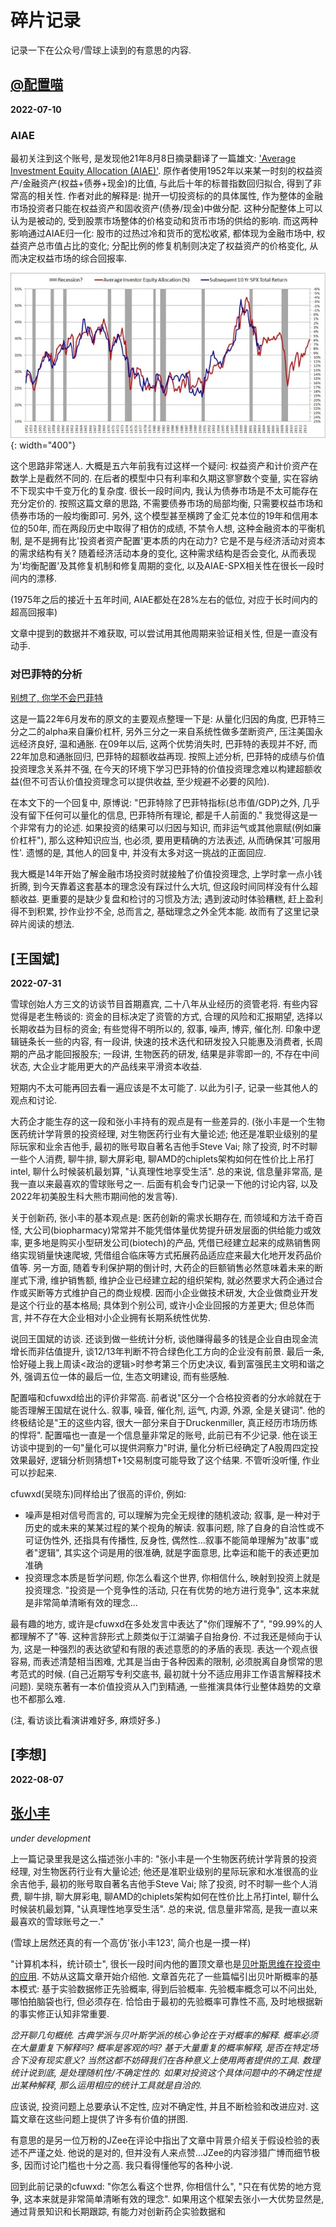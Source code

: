 # 碎片记录

记录一下在公众号/雪球上读到的有意思的内容.

## [@配置喵](xueqiu.com/u/4698846123)

**2022-07-10**

### AIAE

最初关注到这个账号, 是发现他21年8月8日摘录翻译了一篇雄文: ['Average Investment Equity Allocation (AIAE)'](http://www.philosophicaleconomics.com/2013/12/the-single-greatest-predictor-of-future-stock-market-returns/). 原作者使用1952年以来某一时刻的权益资产/金融资产(权益+债券+现金)的比值, 与此后十年的标普指数回归拟合, 得到了非常高的相关性. 作者对此的解释是: 抛开一切投资标的的具体属性, 作为整体的金融市场投资者只能在权益资产和固收资产(债券/现金)中做分配. 这种分配整体上可以认为是被动的, 受到股票市场整体的价格变动和货币市场的供给的影响. 而这两种影响通过AIAE归一化: 股市的过热过冷和货币的宽松收紧, 都体现为金融市场中, 权益资产总市值占比的变化; 分配比例的修复机制则决定了权益资产的价格变化, 从而决定权益市场的综合回报率.

![aiae-spr-corr](../img/aiae_spx_corr.png){: width="400"}

这个思路非常迷人. 大概是五六年前我有过这样一个疑问: 权益资产和计价资产在数学上是截然不同的. 在后者的模型中只有利率和久期这寥寥数个变量, 实在容纳不下现实中千变万化的复杂度. 很长一段时间内, 我认为债券市场是不太可能存在充分定价的. 按照这篇文章的思路, 不需要债券市场的局部均衡, 只需要权益市场和债券市场的一般均衡即可. 另外, 这个模型甚至横跨了金汇兑本位的19年和信用本位的50年, 而在两段历史中取得了相仿的成绩, 不禁令人想, 这种金融资本的平衡机制, 是不是拥有比'投资者资产配置'更本质的内在动力? 它是不是与经济活动对资本的需求结构有关? 随着经济活动本身的变化, 这种需求结构是否会变化, 从而表现为'均衡配置'及其修复机制和修复周期的变化, 以及AIAE-SPX相关性在很长一段时间内的漂移.

(1975年之后的接近十五年时间, AIAE都处在28%左右的低位, 对应于长时间内的超高回报率)

文章中提到的数据并不难获取, 可以尝试用其他周期来验证相关性, 但是一直没有动手.

### 对巴菲特的分析

[别想了, 你学不会巴菲特](https://xueqiu.com/4698841123/223627993)

这是一篇22年6月发布的原文的主要观点整理一下是: 从量化归因的角度, 巴菲特三分之二的alpha来自廉价杠杆, 另外三分之一来自系统性做多垄断资产, 压注美国永远经济良好, 温和通胀. 在09年以后, 这两个优势消失时, 巴菲特的表现并不好, 而22年加息和通胀回归, 巴菲特的超额收益再现. 按照上述分析, 巴菲特的成绩与价值投资理念关系并不强, 在今天的环境下学习巴菲特的价值投资理念难以构建超额收益(但不可否认价值投资理念可以提供收益, 至少规避不必要的风险).

在本文下的一个回复中, 原博说: "巴菲特除了巴菲特指标(总市值/GDP)之外, 几乎没有留下任何可以量化的信息, 巴菲特所有理论, 都是千人前面的." 我觉得这是一个非常有力的论述. 如果投资的结果可以归因与知识, 而非运气或其他禀赋(例如廉价杠杆"), 那么这种知识应当, 也必须, 要用更精确的方法表述, 从而确保其'可服用性'. 遗憾的是, 其他人的回复中, 并没有太多对这一挑战的正面回应.

我大概是14年开始了解金融市场投资时就接触了价值投资理念, 上学时拿一点小钱折腾, 到今天靠着这套基本的理念没有踩过什么大坑, 但这段时间同样没有什么超额收益. 更重要的是缺少复盘和检讨的习惯及方法; 遇到波动时体验糟糕, 赶上盈利得不到积累, 抄作业抄不全, 总而言之, 基础理念之外全凭本能. 故而有了这里记录碎片阅读的想法.

## [王国斌]

**2022-07-31**

雪球创始人方三文的访谈节目首期嘉宾, 二十八年从业经历的资管老将. 有些内容觉得是老生畅谈的: 资金的目标决定了资管的方式, 合理的风险和汇报期望, 选择以长期收益为目标的资金; 有些觉得不明所以的, 叙事, 噪声, 博弈, 催化剂. 印象中逻辑链条长一些的内容, 有一段讲, 快速的技术迭代和研发投入只能惠及消费者, 长周期的产品才能回报股东; 一段讲, 生物医药的研发, 结果是非零即一的, 不存在中间状态, 大企业才能用更大的产品线来平滑资本收益.

短期内不太可能再回去看一遍应该是不太可能了. 以此为引子, 记录一些其他人的观点和讨论.

大药企才能生存的这一段和张小丰持有的观点是有一些差异的. (张小丰是一个生物医药统计学背景的投资经理, 对生物医药行业有大量论述; 他还是准职业级别的星际玩家和业余吉他手, 最初的账号取自著名吉他手Steve Vai; 除了投资, 时不时聊一些个人消费, 聊牛排, 聊大屏彩电, 聊AMD的chiplets架构如何在性价比上吊打intel, 聊什么时候装机最划算, "认真理性地享受生活". 总的来说, 信息量非常高, 是我一直以来最喜欢的雪球账号之一. 后面有机会专门记录一下他的讨论内容, 以及2022年初美股生科大熊市期间他的发言等).

关于创新药, 张小丰的基本观点是: 医药创新的需求长期存在, 而领域和方法千奇百怪, 大公司(biopharmacy)常常并不能凭借体量优势提升研发层面的供给能力或效率, 更多地是购买小型研发公司(biotech)的产品, 凭借已经建立起来的成熟销售网络实现销量快速爬坡, 凭借组合临床等方式拓展药品适应症来最大化地开发药品价值等. 另一方面, 随着专利保护期的倒计时, 大药企的巨额销售必然意味着未来的断崖式下滑, 维护销售额, 维护企业已经建立起的组织架构, 就必然要求大药企通过合作或买断等方式维护自己的商业规模. 因而小企业做技术研发, 大企业做商业开发是这个行业的基本格局; 具体到个别公司, 或许小企业回报的方差更大; 但总体而言, 并不存在大企业相对小企业拥有长期系统性优势.

说回王国斌的访谈. 还谈到做一些统计分析, 谈他赚得最多的钱是企业自由现金流增长而非估值提升, 谈12/13年判断不符合绿色化工方向的企业没有前景. 最后一条, 恰好碰上我上周读\<政治的逻辑\>时参考第三个历史决议, 看到富强民主文明和谐之外, 强调五位一体的最后一位, 生态文明建设, 而有些感触.

配置喵和cfuwxd给出的评价非常高. 前者说"区分一个合格投资者的分水岭就在于能否理解王国斌在说什么. 叙事, 噪音, 催化剂, 运气, 内源, 外源, 全是关键词". 他的终极结论是"王的这些内容, 很大一部分来自于Druckenmiller, 真正经历市场历练的悍将". 配置喵也一直是一个信息量非常足的账号, 此前已有不少记录. 他在谈王访谈中提到的一句"量化可以提供洞察力"时讲, 量化分析已经确定了A股周四定投效果最好, 逻辑分析则猜想T+1交易制度可能导致了这个结果. 不管听没听懂, 作业可以抄起来.

cfuwxd(吴晓东)同样给出了很高的评价, 例如:

* 噪声是相对信号而言的, 可以理解为完全无规律的随机波动; 叙事, 是一种对于历史的或未来的某某过程的某个视角的解读. 叙事问题, 除了自身的自洽性或不可证伪性外, 还指具有传播性, 反身性, 偶然性...叙事不能简单理解为"故事"或者"逻辑", 其实这个词是用的很准确, 就是字面意思, 比幸运和能干的表述更加准确
* 投资理念本质是哲学问题, 你怎么看这个世界, 你相信什么, 映射到投资上就是投资理念. "投资是一个竞争性的活动, 只在有优势的地方进行竞争", 这本来就是非常简单清晰有效的理念...

最有趣的地方, 或许是cfuwxd在多处发言中表达了"你们理解不了", "99.99%的人都理解不了"等. 这种言辞形式上颇类似于江湖骗子自抬身份. 不过我还是倾向于认为, 这是一种强烈的表达欲望和有限的表述意愿的的矛盾的表现. 表达一个观点很容易, 而表述清楚相当困难, 尤其是当由于各种因素的限制, 必须脱离自身惯常的思考范式的时候. (自己近期写专利交底书, 最初就十分不适应用非工作语言解释技术问题). 吴晓东著有一本价值投资从入门到精通, 一些推演具体行业整体趋势的文章也不都那么难.

(注, 看访谈比看演讲难好多, 麻烦好多.)

## [李想]

**2022-08-07**

## [张小丰](://xueqiu.com/u/9518372158)

*under development*

上一篇记录里我是这么描述张小丰的: "张小丰是一个生物医药统计学背景的投资经理, 对生物医药行业有大量论述; 他还是准职业级别的星际玩家和水准很高的业余吉他手, 最初的账号取自著名吉他手Steve Vai; 除了投资, 时不时聊一些个人消费, 聊牛排, 聊大屏彩电, 聊AMD的chiplets架构如何在性价比上吊打intel, 聊什么时候装机最划算, "认真理性地享受生活". 总的来说, 信息量非常高, 是我一直以来最喜欢的雪球账号之一."

(雪球上居然还真的有一个高仿'张小丰123', 简介也是一摸一样)

"计算机本科，统计硕士", 很长一段时间内他的置顶文章也是[贝叶斯思维在投资中的应用](https://xueqiu.com/9518372158/119462068). 不妨从这篇文章开始介绍他. 文章首先花了一些篇幅引出贝叶斯概率的基本模式: 基于实验数据修正先验概率, 得到后验概率. 先验概率概念可以不问出处, 哪怕拍脑袋也行, 但必须存在. 恰恰由于最初的先验概率可靠性不高, 及时地根据新的事实修正认知非常重要. 

*岔开聊几句概统. 古典学派与贝叶斯学派的核心争论在于对概率的解释. 概率必须在大量重复下解释吗? 概率是客观的吗? 基于大量重复的概率解释, 是否在特定场合下没有现实意义? 当然这都不妨碍我们在各种意义上使用两者提供的工具. 数理统计说到底, 是处理随机性/不确定性的. 如果对投资这个具体问题中的不确定性提出某种解释, 那么运用相应的统计工具就是自洽的.*

应该说, 投资问题上总要承认不定性, 应对不确定性, 并且不断检验和改进应对. 这篇文章在这些问题上提供了许多有价值的拼图.

有意思的是另一位万粉的JZee在评论中指出了文章中背景介绍关于假设检验的表述不严谨之处. 他说的是对的, 但并没有人来点赞...JZee的内容涉猎广博而细节极多, 因而讨论门槛也十分之高. 我只看得懂他写的各种小说.

回到此前记录的cfuwxd: "你怎么看这个世界, 你相信什么", "只在有优势的地方竞争, 这本来就是非常简单清晰有效的理念". 如果用这个框架去张小一大优势显然是, 通过背景知识和长期跟踪, 有能力对创新药企实验数据和
